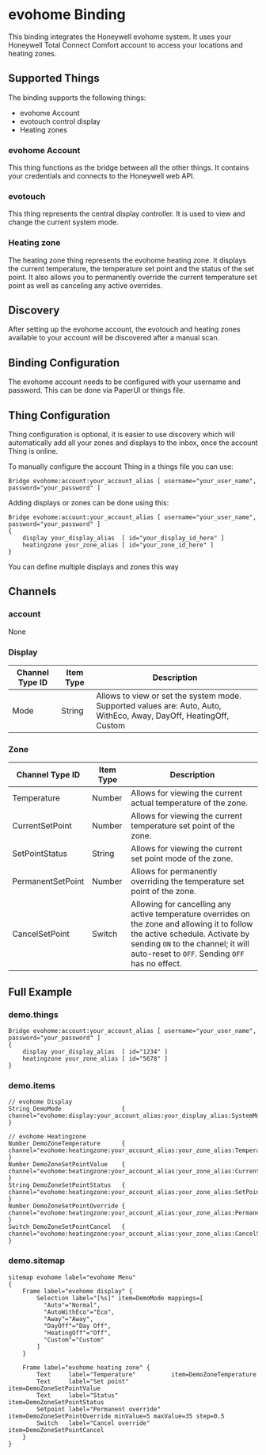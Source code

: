 # evohome Binding

This binding integrates the Honeywell evohome system.
It uses your Honeywell Total Connect Comfort account to access your locations and heating zones.

## Supported Things

The binding supports the following things:

* evohome Account
* evotouch control display
* Heating zones

### evohome Account

This thing functions as the bridge between all the other things.
It contains your credentials and connects to the Honeywell web API.


### evotouch

This thing represents the central display controller.
It is used to view and change the current system mode.

### Heating zone

The heating zone thing represents the evohome heating zone.
It displays the current temperature, the temperature set point and the status of the set point.
It also allows you to permanently override the current temperature set point as well as canceling any active overrides. 

## Discovery

After setting up the evohome account, the evotouch and heating zones available to your account will be discovered after a manual scan.

## Binding Configuration

The evohome account needs to be configured with your username and password.
This can be done via PaperUI or things file.

## Thing Configuration

Thing configuration is optional, it is easier to use discovery which will automatically add all your zones and displays to the inbox, once the account Thing is online.

To manually configure the account Thing in a things file you can use:

    Bridge evohome:account:your_account_alias [ username="your_user_name", password="your_password" ]

Adding displays or zones can be done using this:

    Bridge evohome:account:your_account_alias [ username="your_user_name", password="your_password" ]
    {
	    display your_display_alias  [ id="your_display_id_here" ]
	    heatingzone your_zone_alias [ id="your_zone_id_here" ]
    }

You can define multiple displays and zones this way

## Channels

### account

None

### Display

| Channel Type ID | Item Type | Description                                                                                                        |
|-----------------|-----------|--------------------------------------------------------------------------------------------------------------------|
| Mode            | String    | Allows to view or set the system mode. Supported values are: Auto, Auto, WithEco, Away, DayOff, HeatingOff, Custom |

### Zone

| Channel Type ID   | Item Type | Description                                                                                                                                                                                                            |
|-------------------|-----------|------------------------------------------------------------------------------------------------------------------------------------------------------------------------------------------------------------------------|
| Temperature       | Number    | Allows for viewing the current actual temperature of the zone.                                                                                                                                                         |
| CurrentSetPoint   | Number    | Allows for viewing the current temperature set point of the zone.                                                                                                                                                      |
| SetPointStatus    | String    | Allows for viewing the current set point mode of the zone.                                                                                                                                                             |
| PermanentSetPoint | Number    | Allows for permanently overriding the temperature set point of the zone.                                                                                                                                               |
| CancelSetPoint    | Switch    | Allowing for cancelling any active temperature overrides on the zone and allowing it to follow the active schedule. Activate by sending `ON` to the channel; it will auto-reset to `OFF`. Sending `OFF` has no effect. |

## Full Example

### demo.things

    Bridge evohome:account:your_account_alias [ username="your_user_name", password="your_password" ]
    {
	    display your_display_alias  [ id="1234" ]
	    heatingzone your_zone_alias [ id="5678" ]
    }
	
	
### demo.items	

	// evohome Display
	String DemoMode                 { channel="evohome:display:your_account_alias:your_display_alias:SystemMode" }

	// evohome Heatingzone
	Number DemoZoneTemperature      { channel="evohome:heatingzone:your_account_alias:your_zone_alias:Temperature" }
	Number DemoZoneSetPointValue    { channel="evohome:heatingzone:your_account_alias:your_zone_alias:CurrentSetPoint" }
	String DemoZoneSetPointStatus   { channel="evohome:heatingzone:your_account_alias:your_zone_alias:SetPointStatus" }
	Number DemoZoneSetPointOverride { channel="evohome:heatingzone:your_account_alias:your_zone_alias:PermanentSetPoint" }
	Switch DemoZoneSetPointCancel   { channel="evohome:heatingzone:your_account_alias:your_zone_alias:CancelSetPoint" }
	
### demo.sitemap
	
	sitemap evohome label="evohome Menu"
	{
		Frame label="evohome display" {
			Selection label="[%s]" item=DemoMode mappings=[
			  "Auto"="Normal",
			  "AutoWithEco"="Eco",
			  "Away"="Away",
			  "DayOff"="Day Off",
			  "HeatingOff"="Off",
			  "Custom"="Custom"
			]
		}
		
		Frame label="evohome heating zone" {
			Text     label="Temperature"          item=DemoZoneTemperature      
			Text     label="Set point"            item=DemoZoneSetPointValue    
			Text     label="Status"               item=DemoZoneSetPointStatus   
			Setpoint label="Permanent override"   item=DemoZoneSetPointOverride minValue=5 maxValue=35 step=0.5
			Switch   label="Cancel override"      item=DemoZoneSetPointCancel   
		}
	}

